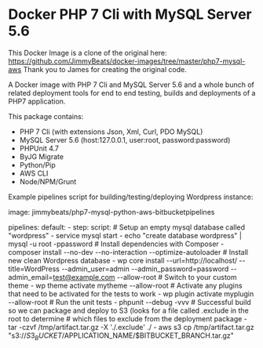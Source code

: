# Docker PHP 7 Cli with MySQL Server 5.6

This Docker Image is a clone of the original here: https://github.com/JimmyBeats/docker-images/tree/master/php7-mysql-aws
Thank you to James for creating the original code. 

A Docker image with PHP 7 Cli and MySQL Server 5.6 and a whole bunch of related deployment tools for end to end testing, builds and deployments of a PHP7 application.

This package contains:

- PHP 7 Cli (with extensions Json, Xml, Curl, PDO MySQL)
- MySQL Server 5.6 (host:127.0.0.1, user:root, password:password)
- PHPUnit 4.7
- ByJG Migrate
- Python/Pip
- AWS CLI
- Node/NPM/Grunt

Example pipelines script for building/testing/deploying Wordpress instance:

image: jimmybeats/php7-mysql-python-aws-bitbucketpipelines

pipelines:
  default:
    - step:
        script:
          # Setup an empty mysql database called "wordpress"
          - service mysql start
          - echo "create database wordpress" | mysql -u root -ppassword
          # Install dependencies with Composer
          - composer install --no-dev --no-interaction --optimize-autoloader
          # Install new clean Wordpress database
          - wp core install --url=http://localhost/ --title=WordPress --admin_user=admin --admin_password=password --admin_email=test@example.com --allow-root
          # Switch to your custom theme
          - wp theme activate mytheme  --allow-root
          # Activate any plugins that need to be activated for the tests to work
          - wp plugin activate myplugin --allow-root
          # Run the unit tests
          - phpunit --debug -vvv
          # Successful build so we can package and deploy to S3 (looks for a file called .exclude in the root to determine
          # which files to exclude from the deployment package
          - tar -czvf /tmp/artifact.tar.gz -X './.exclude' ./
          - aws s3 cp /tmp/artifact.tar.gz "s3://$S3_BUCKET/$APPLICATION_NAME/$BITBUCKET_BRANCH.tar.gz"
